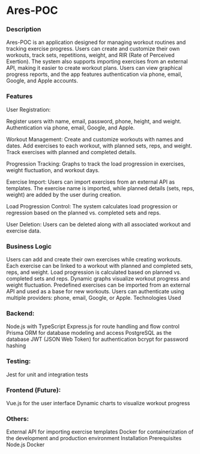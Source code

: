 # Ares-POC

### Description
Ares-POC is an application designed for managing workout routines and tracking exercise progress. Users can create and customize their own workouts, track sets, repetitions, weight, and RIR (Rate of Perceived Exertion). The system also supports importing exercises from an external API, making it easier to create workout plans. Users can view graphical progress reports, and the app features authentication via phone, email, Google, and Apple accounts.

### Features
User Registration:

Register users with name, email, password, phone, height, and weight.
Authentication via phone, email, Google, and Apple.

Workout Management:
Create and customize workouts with names and dates.
Add exercises to each workout, with planned sets, reps, and weight.
Track exercises with planned and completed details.

Progression Tracking:
Graphs to track the load progression in exercises, weight fluctuation, and workout days.

Exercise Import:
Users can import exercises from an external API as templates.
The exercise name is imported, while planned details (sets, reps, weight) are added by the user during creation.

Load Progression Control:
The system calculates load progression or regression based on the planned vs. completed sets and reps.

User Deletion:
Users can be deleted along with all associated workout and exercise data.

### Business Logic
Users can add and create their own exercises while creating workouts.
Each exercise can be linked to a workout with planned and completed sets, reps, and weight.
Load progression is calculated based on planned vs. completed sets and reps.
Dynamic graphs visualize workout progress and weight fluctuation.
Predefined exercises can be imported from an external API and used as a base for new workouts.
Users can authenticate using multiple providers: phone, email, Google, or Apple.
Technologies Used
### Backend:
Node.js with TypeScript
Express.js for route handling and flow control
Prisma ORM for database modeling and access
PostgreSQL as the database
JWT (JSON Web Token) for authentication
bcrypt for password hashing

### Testing:
Jest for unit and integration tests

### Frontend (Future):
Vue.js for the user interface
Dynamic charts to visualize workout progress

### Others:
External API for importing exercise templates
Docker for containerization of the development and production environment
Installation
Prerequisites
Node.js
Docker
